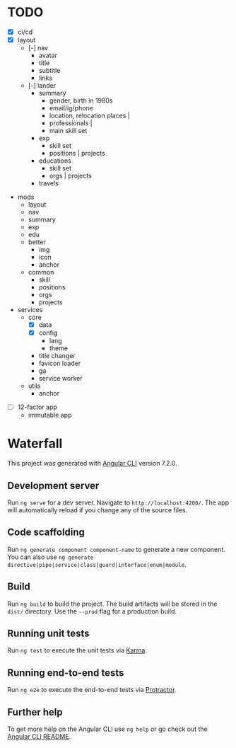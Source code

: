 # TODO

- [x] ci/cd
- [x] layout
  - [-] nav
    - avatar
    - title
    - subtitle
    - links
  - [-] lander
    - summary
      - gender, birth in 1980s
      - email/ig/phone
      - location, relocation places
      |
      - professionals
      |
      - main skill set
    - exp
      - skill set
      - positions | projects
    - educations
      - skill set
      - orgs | projects
    - travels
- mods
  - layout
  - nav
  - summary
  - exp
  - edu
  - better
    - img
    - icon
    - anchor
  - common
    - skill
    - positions
    - orgs
    - projects
- services
  - core
    - [x] data
    - [x] config
      - lang
      - theme
    - title changer
    - favicon loader
    - ga
    - service worker
  - utils
    - anchor
- [ ] 12-factor app
  - immutable app

# Waterfall

This project was generated with [Angular CLI](https://github.com/angular/angular-cli) version 7.2.0.

## Development server

Run `ng serve` for a dev server. Navigate to `http://localhost:4200/`. The app will automatically reload if you change any of the source files.

## Code scaffolding

Run `ng generate component component-name` to generate a new component. You can also use `ng generate directive|pipe|service|class|guard|interface|enum|module`.

## Build

Run `ng build` to build the project. The build artifacts will be stored in the `dist/` directory. Use the `--prod` flag for a production build.

## Running unit tests

Run `ng test` to execute the unit tests via [Karma](https://karma-runner.github.io).

## Running end-to-end tests

Run `ng e2e` to execute the end-to-end tests via [Protractor](http://www.protractortest.org/).

## Further help

To get more help on the Angular CLI use `ng help` or go check out the [Angular CLI README](https://github.com/angular/angular-cli/blob/master/README.md).

